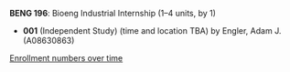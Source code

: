 **BENG 196**: Bioeng Industrial Internship (1–4 units, by 1)

- **001** (Independent Study) (time and location TBA) by Engler, Adam J. (A08630863)

[Enrollment numbers over time](./BENG196.tsv)
